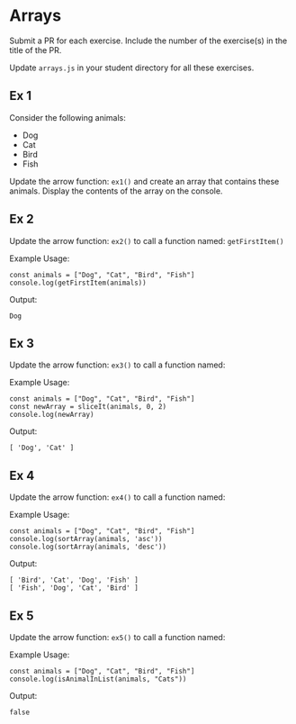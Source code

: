 # Arrays
Submit a PR for each exercise.  Include the number of the exercise(s) in the title of the PR.

Update `arrays.js` in your student directory for all these exercises.

## Ex 1
Consider the following animals:
- Dog
- Cat
- Bird 
- Fish

Update the arrow function: `ex1()` and create an array that contains these animals.  Display the contents of the array on the console.

## Ex 2
Update the arrow function: `ex2()` to call a function named: `getFirstItem()`

Example Usage:
```
const animals = ["Dog", "Cat", "Bird", "Fish"]
console.log(getFirstItem(animals))
```

Output:
```
Dog
```

## Ex 3
Update the arrow function: `ex3()` to call a function named: 

Example Usage:
```
const animals = ["Dog", "Cat", "Bird", "Fish"]
const newArray = sliceIt(animals, 0, 2)
console.log(newArray)
```

Output:
```
[ 'Dog', 'Cat' ]
```

## Ex 4
Update the arrow function: `ex4()` to call a function named: 

Example Usage:
```
const animals = ["Dog", "Cat", "Bird", "Fish"]
console.log(sortArray(animals, 'asc'))
console.log(sortArray(animals, 'desc'))
```

Output:
```
[ 'Bird', 'Cat', 'Dog', 'Fish' ]
[ 'Fish', 'Dog', 'Cat', 'Bird' ]
```

## Ex 5
Update the arrow function: `ex5()` to call a function named: 

Example Usage:
```
const animals = ["Dog", "Cat", "Bird", "Fish"]
console.log(isAnimalInList(animals, "Cats"))
```

Output:
```
false
```
